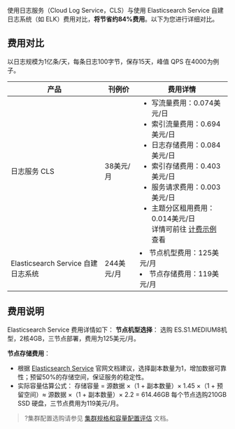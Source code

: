 使用日志服务（Cloud Log Service，CLS）与使用 Elasticsearch Service 自建日志系统（如 ELK）费用对比，**将节省约84%费用**。以下为您进行详细对比。

## 费用对比
以日志规模为1亿条/天，每条日志100字节，保存15天，峰值 QPS 在4000为例子。

| 产品 | 刊例价 | 费用详情|
|---------|---------|---------|
| 日志服务 CLS | 38美元/月 | <ul  style="margin: 0;"><li>写流量费用：0.074美元/日</li><li>索引流量费用：0.694美元/日</li><li>日志存储费用：0.084美元/日</li><li>索引存储费用：0.403美元/日<br /> <li>服务请求费用：0.003美元/日</li><li>主题分区租用费用：0.014美元/日<br />详情可前往 [计费示例](https://intl.cloud.tencent.com/document/product/614/37509) 查看 |
| Elasticsearch Service 自建日志系统   |  244美元/月  | <li>节点机型费用：125美元/月<br /> <li>节点存储费用：119美元/月 |

## 费用说明

Elasticsearch Service 费用详情如下：
**节点机型选择**：
选购 ES.S1.MEDIUM8机型，2核4GB，三节点部署，费用为125美元/月。

**节点存储费用**：
 - 根据 [Elasticsearch Service](https://intl.cloud.tencent.com/document/product/845/19551) 官网文档建议，选择副本数量为1，增加数据可靠性；预留50%的存储空间，保证服务的稳定性。
 - 实际容量估算公式：
   存储容量 = 源数据 ×（1 + 副本数量）× 1.45 ×（1 + 预留空间）≈ 源数据 ×（1 + 副本数量）× 2.2 = 614.46GB
   每个节点选购210GB SSD 硬盘，三节点费用为119美元/月。
>?集群配置选购请参见 [集群规格和容量配置评估](https://intl.cloud.tencent.com/document/product/845/19551) 文档。





